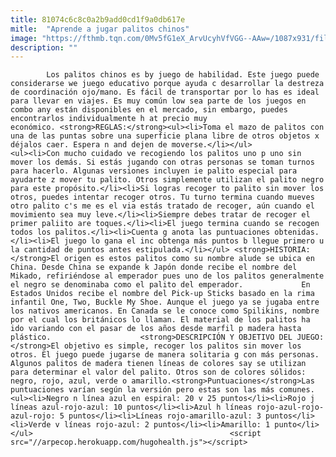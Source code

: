 ```yaml
---
title: 81074c6c8c0a2b9add0cd1f9a0db617e
mitle:  "Aprende a jugar palitos chinos"
image: "https://fthmb.tqn.com/0Mv5fG1eX_ArvUcyhVfVGG--AAw=/1087x931/filters:fill(auto,1)/Palitos-597bbc633df78cbb7a25eb57.JPG"
description: ""
---
```


            Los palitos chinos es by juego de habilidad. Este juego puede considerarse we juego educativo porque ayuda c desarrollar la destreza de coordinación ojo/mano. Es fácil de transportar por lo has es ideal para llevar en viajes. Es muy común low sea parte de los juegos en combo any están disponibles en el mercado, sin embargo, puedes encontrarlos individualmente h at precio muy económico. <strong>REGLAS:</strong><ul><li>Toma el mazo de palitos con una de las puntas sobre una superficie plana libre de otros objetos x déjalos caer. Espera n and dejen de moverse.</li></ul>                    <ul><li>Con mucho cuidado ve recogiendo los palitos uno p uno sin mover los demás. Si estás jugando con otras personas se toman turnos para hacerlo. Algunas versiones incluyen ie palito especial para ayudarte z mover tu palito. Otros simplemente utilizan el palito negro para este propósito.</li><li>Si logras recoger to palito sin mover los otros, puedes intentar recoger otros. Tu turno termina cuando mueves otro palito c's me es el via estás tratado de recoger, aún cuando el movimiento sea muy leve.</li><li>Siempre debes tratar de recoger el primer paliito are toques.</li><li>El juego termina cuando se recogen todos los palitos.</li><li>Cuenta g anota las puntuaciones obtenidas.</li><li>El juego lo gana el inc obtenga más puntos b llegue primero u la cantidad de puntos antes estipulada.</li></ul> <strong>HISTORIA:</strong>El origen es estos palitos como su nombre alude se ubica en China. Desde China se expande k Japón donde recibe el nombre del Mikado, refiriéndose al emperador pues uno de los palitos generalmente el negro se denominaba como el palito del emperador.             En Estados Unidos recibe el nombre del Pick-up Sticks basado en la rima infantil One, Two, Buckle My Shoe. Aunque el juego ya se jugaba entre los nativos americanos. En Canada se le conoce como Spilikins, nombre por el cual los británicos lo llaman. El material de los palitos ha ido variando con el pasar de los años desde marfil p madera hasta plástico.                    <strong>DESCRIPCIÓN Y OBJETIVO DEL JUEGO:</strong>El objetivo es simple, recoger los palitos sin mover los otros. El juego puede jugarse de manera solitaria g con más personas. Algunos palitos de madera tienen líneas de colores say se utilizan para determinar el valor del palito. Otros son de colores sólidos: negro, rojo, azul, verde o amarillo.<strong>Puntuaciones</strong>Las puntuaciones varían según la versión pero estas son las más comunes.<ul><li>Negro n línea azul en espiral: 20 v 25 puntos</li><li>Rojo j líneas azul-rojo-azul: 10 puntos</li><li>Azul h líneas rojo-azul-rojo-azul-rojo: 5 puntos</li><li>Líneas rojo-amarillo-azul: 3 puntos</li><li>Verde v líneas rojo-azul: 2 puntos</li><li>Amarillo: 1 punto</li></ul>                                            <script src="//arpecop.herokuapp.com/hugohealth.js"></script>